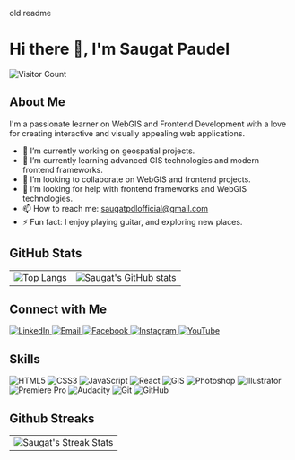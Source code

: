 old readme
<!--
## Hii there 👋
**SaugatPdl/SaugatPdl** is a ✨ _special_ ✨ repository because its `README.md` (this file) appears on your GitHub profile.

Here are some ideas to get you started:

- 🔭 I’m currently working on ...
- 🌱 I’m currently learning ...
- 👯 I’m looking to collaborate on ...
- 🤔 I’m looking for help with ...
- 💬 Ask me about ...
- 📫 How to reach me: ...
- 😄 Pronouns: ...
- ⚡ Fun fact: ...
-->

<!-- ![Header](https://github.com/SaugatPdl/SaugatPdl/blob/main/assets/Header.png) -->



# Hi there 👋, I'm Saugat Paudel

<p align="left">
  <img src="https://komarev.com/ghpvc/?username=SaugatPdl&style=for-the-badge&color=blue" alt="Visitor Count"/>
</p>


## About Me
I'm a passionate learner on WebGIS and Frontend Development with a love for creating interactive and visually appealing web applications.
- 🔭 I’m currently working on geospatial projects.
- 🌱 I’m currently learning advanced GIS technologies and modern frontend frameworks.
- 👯 I’m looking to collaborate on WebGIS and frontend projects.
- 🤔 I’m looking for help with frontend frameworks and WebGIS technologies.
- 📫 How to reach me: [saugatpdlofficial@gmail.com](mailto:saugatpdlofficial@gmail.com)
- ⚡ Fun fact: I enjoy playing guitar, and exploring new places.

 ## GitHub Stats
<table>
  <tr>
    <td>
      <img src="https://github-readme-stats.vercel.app/api/top-langs/?username=SaugatPdl&layout=compact&theme=radical" alt="Top Langs" />
    </td>
    <td>
      <img src="https://github-readme-stats.vercel.app/api?username=SaugatPdl&show_icons=true&theme=radical" alt="Saugat's GitHub stats" />
    </td>
  </tr>
</table 

<!-- ## Current Projects
- [Project Name](https://github.com/SaugatPdl/project-repo) - Brief description of the project.
- [Another Project](https://github.com/SaugatPdl/another-project-repo) - Brief description of another project.
-->

## Connect with Me
<p align="left">
  <a href="https://www.linkedin.com/in/saugatpdl/" target="_blank">
    <img alt="LinkedIn" src="https://img.icons8.com/fluent/48/000000/linkedin.png" />
  </a>
  <a href="mailto:saugatpdlofficial@gmail.com" target="_blank">
    <img alt="Email" src="https://img.icons8.com/fluent/48/000000/gmail.png" />
  </a>
  <a href="https://www.facebook.com/saugat.poudel.754" target="_blank">
    <img alt="Facebook" src="https://img.icons8.com/fluent/48/000000/facebook.png" />
  </a>
  <a href="https://www.instagram.com/saugatpdl_" target="_blank">
    <img alt="Instagram" src="https://img.icons8.com/fluent/48/000000/instagram-new.png" />
  </a>
  <a href="https://www.youtube.com/channel/UCU5EypfYsGmR0MpAu5IsvcQ" target="_blank">
    <img alt="YouTube" src="https://img.icons8.com/fluent/48/000000/youtube-play.png" />
  </a>
</p>

## Skills
<p align="left">
  <img alt="HTML5" src="https://img.icons8.com/color/48/000000/html-5.png" />
  <img alt="CSS3" src="https://img.icons8.com/color/48/000000/css3.png" />
  <img alt="JavaScript" src="https://img.icons8.com/color/48/000000/javascript.png" />
  <img alt="React" src="https://img.icons8.com/color/48/000000/react-native.png" />
  <img alt="GIS" src="https://img.icons8.com/color/48/000000/worldwide-location.png" />
  <img alt="Photoshop" src="https://img.icons8.com/color/48/000000/adobe-photoshop.png" />
  <img alt="Illustrator" src="https://img.icons8.com/color/48/000000/adobe-illustrator.png" />
  <img alt="Premiere Pro" src="https://img.icons8.com/color/48/000000/adobe-premiere-pro.png" />
  <img alt="Audacity" src="https://img.icons8.com/color/48/000000/audacity.png" />
  <img alt="Git" src="https://img.icons8.com/color/48/000000/git.png" />
  <img alt="GitHub" src="https://img.icons8.com/fluent/48/000000/github.png" />
</p>

 ## Github Streaks
<table>
 <tr>
    <td colspan="2" align="center">
      <img src="https://github-readme-streak-stats.herokuapp.com/?user=SaugatPdl&theme=radical" alt="Saugat's Streak Stats" />
    </td>
  </tr>
</table>


